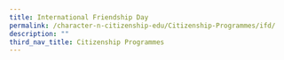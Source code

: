```yaml
---
title: International Friendship Day
permalink: /character-n-citizenship-edu/Citizenship-Programmes/ifd/
description: ""
third_nav_title: Citizenship Programmes
---
```

